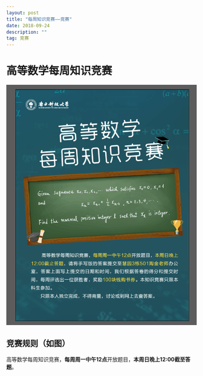 ```yaml
---
layout: post
title: "每周知识竞赛——竞赛"
date: 2018-09-24
description: ""
tag: 竞赛
---
```


# 高等数学每周知识竞赛

![](/images/posts/2018-09-24-zhi-shi-jing-sai-1.png)

## 竞赛规则（如图）
高等数学每周知识竞赛，**每周周一中午12点**开放题目，**本周日晚上12:00截至答题**。